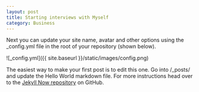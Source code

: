 ```yaml
---
layout: post
title: Starting interviews with Myself
category: Business
---
```


Next you can update your site name, avatar and other options using the _config.yml file in the root of your repository (shown below).

![_config.yml]({{ site.baseurl }}/static/images/config.png)

The easiest way to make your first post is to edit this one. Go into /_posts/ and update the Hello World markdown file. For more instructions head over to the [Jekyll Now repository](https://github.com/barryclark/jekyll-now) on GitHub.